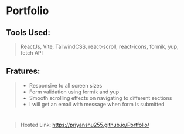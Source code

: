 # Portfolio

## Tools Used: 

>ReactJs, Vite, TailwindCSS, react-scroll, react-icons, formik, yup, fetch API

## Fratures:
>- Responsive to all screen sizes
>- Form validation using formik and yup
>- Smooth scrolling effects on navigating to different sections
>- I will get an email with message when form is submitted

#
>Hosted Link: https://priyanshu255.github.io/Portfolio/
